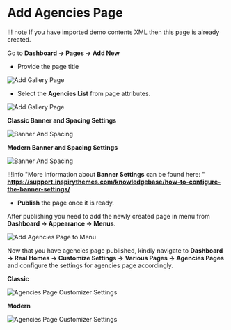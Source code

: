 # Add Agencies Page

!!! note
        If you have imported demo contents XML then this page is already created.

Go to **Dashboard → Pages → Add New**

- Provide the page title

![Add Gallery Page](images/create-pages/add-agencies-page.png)

- Select the **Agencies List** from page attributes.

![Add Gallery Page](images/create-pages/agency-listing-template.png)

**Classic Banner and Spacing Settings**

![Banner And Spacing](images/create-pages/banner-spacing-classic.png)

**Modern Banner and Spacing Settings**

![Banner And Spacing](images/create-pages/modern-banner-spacing-full.png)

!!!info "More information about **Banner Settings** can be found here: "
    **https://support.inspirythemes.com/knowledgebase/how-to-configure-the-banner-settings/**

- **Publish** the page once it is ready.

After publishing you need to add the newly created page in menu from **Dashboard → Appearance → Menus**. 

![Add Agencies Page to Menu](images/create-pages/add-agencies-page-menu.png)

Now that you have agencies page published, kindly navigate to **Dashboard → Real Homes → Customize Settings → Various Pages → Agencies Pages** and configure the settings for agencies page accordingly. 

**Classic**

![Agencies Page Customizer Settings](images/create-pages/agencies-page-customizer-settings.png)

**Modern**

![Agencies Page Customizer Settings](images/create-pages/agencies-page-customizer-settings-mod.png)